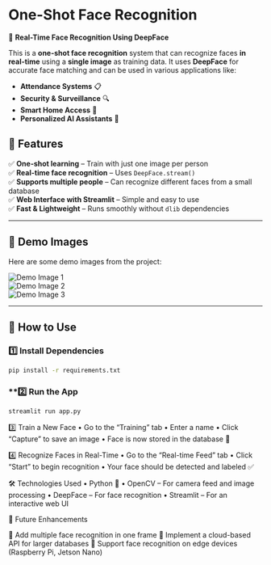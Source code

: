 # **One-Shot Face Recognition**  
🚀 **Real-Time Face Recognition Using DeepFace**  

This is a **one-shot face recognition** system that can recognize faces **in real-time** using a **single image** as training data. It uses **DeepFace** for accurate face matching and can be used in various applications like:  

- **Attendance Systems** 📋  
- **Security & Surveillance** 🔍  
- **Smart Home Access** 🚪  
- **Personalized AI Assistants** 🤖  

## **🔧 Features**
✅ **One-shot learning** – Train with just one image per person  
✅ **Real-time face recognition** – Uses `DeepFace.stream()`  
✅ **Supports multiple people** – Can recognize different faces from a small database  
✅ **Web Interface with Streamlit** – Simple and easy to use  
✅ **Fast & Lightweight** – Runs smoothly without `dlib` dependencies  

---

## **📸 Demo Images**  
Here are some demo images from the project:  

![Demo Image 1](./demo/demo1.jpg)  
![Demo Image 2](./demo/demo2.jpg)  
![Demo Image 3](./demo/demo3.jpg)  

---

## **🚀 How to Use**
### **1️⃣ Install Dependencies**  
```bash
pip install -r requirements.txt
```
### **2️⃣ Run the App
```bash
streamlit run app.py
```


3️⃣ Train a New Face
	•	Go to the “Training” tab
	•	Enter a name
	•	Click “Capture” to save an image
	•	Face is now stored in the database 🎉

4️⃣ Recognize Faces in Real-Time
	•	Go to the “Real-time Feed” tab
	•	Click “Start” to begin recognition
	•	Your face should be detected and labeled ✅


🛠 Technologies Used
	•	Python 🐍
	•	OpenCV – For camera feed and image processing
	•	DeepFace – For face recognition
	•	Streamlit – For an interactive web UI


📌 Future Enhancements

🔹 Add multiple face recognition in one frame
🔹 Implement a cloud-based API for larger databases
🔹 Support face recognition on edge devices (Raspberry Pi, Jetson Nano)
